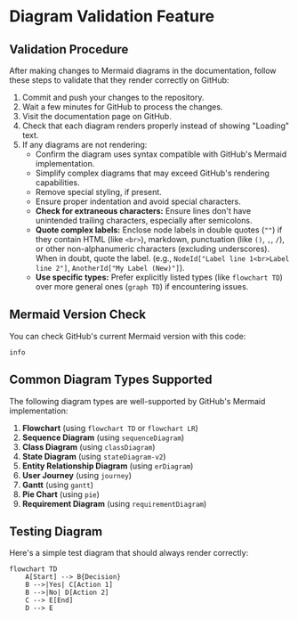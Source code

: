 # Diagram Validation Feature

## Validation Procedure

After making changes to Mermaid diagrams in the documentation, follow these steps to validate that they render correctly on GitHub:

1. Commit and push your changes to the repository.
2. Wait a few minutes for GitHub to process the changes.
3. Visit the documentation page on GitHub.
4. Check that each diagram renders properly instead of showing "Loading" text.
5. If any diagrams are not rendering:
   - Confirm the diagram uses syntax compatible with GitHub's Mermaid implementation.
   - Simplify complex diagrams that may exceed GitHub's rendering capabilities.
   - Remove special styling, if present.
   - Ensure proper indentation and avoid special characters.
   - **Check for extraneous characters:** Ensure lines don't have unintended trailing characters, especially after semicolons.
   - **Quote complex labels:** Enclose node labels in double quotes (`""`) if they contain HTML (like `<br>`), markdown, punctuation (like `()`, `,`, `/`), or other non-alphanumeric characters (excluding underscores). When in doubt, quote the label. (e.g., `NodeId["Label line 1<br>Label line 2"]`, `AnotherId["My Label (New)"]`).
   - **Use specific types:** Prefer explicitly listed types (like `flowchart TD`) over more general ones (`graph TD`) if encountering issues.

## Mermaid Version Check

You can check GitHub's current Mermaid version with this code:

```mermaid
info
```

## Common Diagram Types Supported

The following diagram types are well-supported by GitHub's Mermaid implementation:

1. **Flowchart** (using `flowchart TD` or `flowchart LR`)
2. **Sequence Diagram** (using `sequenceDiagram`)
3. **Class Diagram** (using `classDiagram`)
4. **State Diagram** (using `stateDiagram-v2`)
5. **Entity Relationship Diagram** (using `erDiagram`)
6. **User Journey** (using `journey`)
7. **Gantt** (using `gantt`)
8. **Pie Chart** (using `pie`)
9. **Requirement Diagram** (using `requirementDiagram`)

## Testing Diagram

Here's a simple test diagram that should always render correctly:

```mermaid
flowchart TD
    A[Start] --> B{Decision}
    B -->|Yes| C[Action 1]
    B -->|No| D[Action 2]
    C --> E[End]
    D --> E
```
